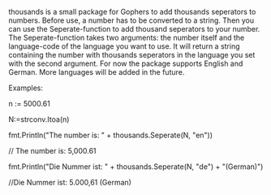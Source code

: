 thousands is a small package for Gophers to add thousands seperators to numbers.
Before use, a number has to be converted to a string. Then you can use the Seperate-function
to add thousand seperators to your number. The Seperate-function takes two arguments: the number itself and the language-code of the language you want to use. It will return a string containing the number with thousands seperators in the language you set with the second argument. For now the package supports English and German. More languages will be added in the future.

Examples:

n := 5000.61

N:=strconv.Itoa(n)

fmt.Println("The number is: " + thousands.Seperate(N, "en"))

// The number is: 5,000.61

fmt.Println("Die Nummer ist: " + thousands.Seperate(N, "de") + "(German)")

//Die Nummer ist: 5.000,61 (German)



